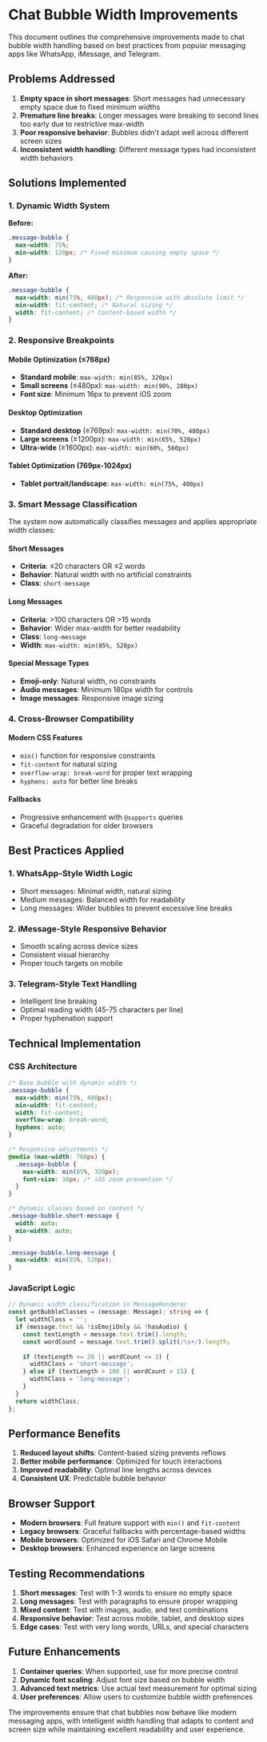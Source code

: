 # Chat Bubble Width Improvements

This document outlines the comprehensive improvements made to chat bubble width handling based on best practices from popular messaging apps like WhatsApp, iMessage, and Telegram.

## Problems Addressed

1. **Empty space in short messages**: Short messages had unnecessary empty space due to fixed minimum widths
2. **Premature line breaks**: Longer messages were breaking to second lines too early due to restrictive max-width
3. **Poor responsive behavior**: Bubbles didn't adapt well across different screen sizes
4. **Inconsistent width handling**: Different message types had inconsistent width behaviors

## Solutions Implemented

### 1. Dynamic Width System

**Before:**
```css
.message-bubble {
  max-width: 75%;
  min-width: 120px; /* Fixed minimum causing empty space */
}
```

**After:**
```css
.message-bubble {
  max-width: min(75%, 480px); /* Responsive with absolute limit */
  min-width: fit-content; /* Natural sizing */
  width: fit-content; /* Content-based width */
}
```

### 2. Responsive Breakpoints

#### Mobile Optimization (≤768px)
- **Standard mobile**: `max-width: min(85%, 320px)`
- **Small screens** (≤480px): `max-width: min(90%, 280px)`
- **Font size**: Minimum 16px to prevent iOS zoom

#### Desktop Optimization
- **Standard desktop** (≥769px): `max-width: min(70%, 480px)`
- **Large screens** (≥1200px): `max-width: min(65%, 520px)`
- **Ultra-wide** (≥1600px): `max-width: min(60%, 560px)`

#### Tablet Optimization (769px-1024px)
- **Tablet portrait/landscape**: `max-width: min(75%, 400px)`

### 3. Smart Message Classification

The system now automatically classifies messages and applies appropriate width classes:

#### Short Messages
- **Criteria**: ≤20 characters OR ≤2 words
- **Behavior**: Natural width with no artificial constraints
- **Class**: `short-message`

#### Long Messages  
- **Criteria**: >100 characters OR >15 words
- **Behavior**: Wider max-width for better readability
- **Class**: `long-message`
- **Width**: `max-width: min(85%, 520px)`

#### Special Message Types
- **Emoji-only**: Natural width, no constraints
- **Audio messages**: Minimum 180px width for controls
- **Image messages**: Responsive image sizing

### 4. Cross-Browser Compatibility

#### Modern CSS Features
- `min()` function for responsive constraints
- `fit-content` for natural sizing
- `overflow-wrap: break-word` for proper text wrapping
- `hyphens: auto` for better line breaks

#### Fallbacks
- Progressive enhancement with `@supports` queries
- Graceful degradation for older browsers

## Best Practices Applied

### 1. WhatsApp-Style Width Logic
- Short messages: Minimal width, natural sizing
- Medium messages: Balanced width for readability
- Long messages: Wider bubbles to prevent excessive line breaks

### 2. iMessage-Style Responsive Behavior
- Smooth scaling across device sizes
- Consistent visual hierarchy
- Proper touch targets on mobile

### 3. Telegram-Style Text Handling
- Intelligent line breaking
- Optimal reading width (45-75 characters per line)
- Proper hyphenation support

## Technical Implementation

### CSS Architecture
```css
/* Base bubble with dynamic width */
.message-bubble {
  max-width: min(75%, 480px);
  min-width: fit-content;
  width: fit-content;
  overflow-wrap: break-word;
  hyphens: auto;
}

/* Responsive adjustments */
@media (max-width: 768px) {
  .message-bubble {
    max-width: min(85%, 320px);
    font-size: 16px; /* iOS zoom prevention */
  }
}

/* Dynamic classes based on content */
.message-bubble.short-message {
  width: auto;
  min-width: auto;
}

.message-bubble.long-message {
  max-width: min(85%, 520px);
}
```

### JavaScript Logic
```typescript
// Dynamic width classification in MessageRenderer
const getBubbleClasses = (message: Message): string => {
  let widthClass = '';
  if (message.text && !isEmojiOnly && !hasAudio) {
    const textLength = message.text.trim().length;
    const wordCount = message.text.trim().split(/\s+/).length;
    
    if (textLength <= 20 || wordCount <= 2) {
      widthClass = 'short-message';
    } else if (textLength > 100 || wordCount > 15) {
      widthClass = 'long-message';
    }
  }
  return widthClass;
};
```

## Performance Benefits

1. **Reduced layout shifts**: Content-based sizing prevents reflows
2. **Better mobile performance**: Optimized for touch interactions
3. **Improved readability**: Optimal line lengths across devices
4. **Consistent UX**: Predictable bubble behavior

## Browser Support

- **Modern browsers**: Full feature support with `min()` and `fit-content`
- **Legacy browsers**: Graceful fallbacks with percentage-based widths
- **Mobile browsers**: Optimized for iOS Safari and Chrome Mobile
- **Desktop browsers**: Enhanced experience on large screens

## Testing Recommendations

1. **Short messages**: Test with 1-3 words to ensure no empty space
2. **Long messages**: Test with paragraphs to ensure proper wrapping
3. **Mixed content**: Test with images, audio, and text combinations
4. **Responsive behavior**: Test across mobile, tablet, and desktop sizes
5. **Edge cases**: Test with very long words, URLs, and special characters

## Future Enhancements

1. **Container queries**: When supported, use for more precise control
2. **Dynamic font scaling**: Adjust font size based on bubble width
3. **Advanced text metrics**: Use actual text measurement for optimal sizing
4. **User preferences**: Allow users to customize bubble width preferences

The improvements ensure that chat bubbles now behave like modern messaging apps, with intelligent width handling that adapts to content and screen size while maintaining excellent readability and user experience.